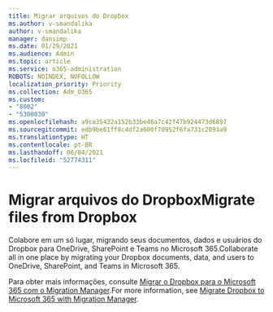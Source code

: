 ```yaml
---
title: Migrar arquivos do Dropbox
ms.author: v-smandalika
author: v-smandalika
manager: dansimp
ms.date: 01/29/2021
ms.audience: Admin
ms.topic: article
ms.service: o365-administration
ROBOTS: NOINDEX, NOFOLLOW
localization_priority: Priority
ms.collection: Adm_O365
ms.custom:
- "8002"
- "5300030"
ms.openlocfilehash: a9ca35432a152b33be46a7c42f47b924473d6897
ms.sourcegitcommit: edb9be61ff8c4df2a600f70952f6fa731c2093a9
ms.translationtype: HT
ms.contentlocale: pt-BR
ms.lasthandoff: 06/04/2021
ms.locfileid: "52774311"
---
```

# <a name="migrate-files-from-dropbox"></a><span data-ttu-id="5b8a1-102">Migrar arquivos do Dropbox</span><span class="sxs-lookup"><span data-stu-id="5b8a1-102">Migrate files from Dropbox</span></span>

<span data-ttu-id="5b8a1-103">Colabore em um só lugar, migrando seus documentos, dados e usuários do Dropbox para OneDrive, SharePoint e Teams no Microsoft 365.</span><span class="sxs-lookup"><span data-stu-id="5b8a1-103">Collaborate all in one place by migrating your Dropbox documents, data, and users to OneDrive, SharePoint, and Teams in Microsoft 365.</span></span>

<span data-ttu-id="5b8a1-104">Para obter mais informações, consulte [Migrar o Dropbox para o Microsoft 365 com o Migration Manager](/sharepointmigration/mm-dropbox-overview).</span><span class="sxs-lookup"><span data-stu-id="5b8a1-104">For more information, see [Migrate Dropbox to Microsoft 365 with Migration Manager](/sharepointmigration/mm-dropbox-overview).</span></span>

